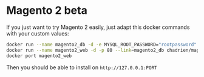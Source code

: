 # Magento 2 beta

If you just want to try Magento 2 easily, just adapt this docker commands with your custom values:

```bash
docker run --name magento2_db -d -e MYSQL_ROOT_PASSWORD="rootpassword" -e MYSQL_DATABASE="magento2" -e MYSQL_USER="magento2" -e MYSQL_PASSWORD="yourpassword" mysql
docker run --name magento2_web -d -p 80 --link=magento2_db chadrien/magento2:5.6-apache-full-1.0.0-beta
docker port magento2_web
```

Then you should be able to install on `http://127.0.0.1:PORT`
